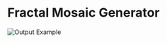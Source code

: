 # Fractal Mosaic Generator
![Output Example](https://media.giphy.com/media/v1.Y2lkPTc5MGI3NjExeGY1b2t2MnI0bWI5NGxpNWVvZnU5OGw0d2Vid3U4MzJoYXR3cXY3aCZlcD12MV9pbnRlcm5hbF9naWZfYnlfaWQmY3Q9Zw/aGfvcX3JxD0wf7ox68/giphy-downsized-large.gif)

